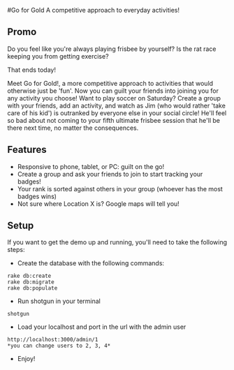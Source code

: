 #Go for Gold
A competitive approach to everyday activities!

## Promo
Do you feel like you're always playing frisbee by yourself? Is the rat race keeping you from getting exercise?

That ends today!

Meet Go for Gold!, a more competitive approach to activities that would otherwise just be 'fun'. Now you can guilt your friends into joining you for any activity you choose! Want to play soccer on Saturday? Create a group with your friends, add an activity, and watch as Jim (who would rather 'take care of his kid') is outranked by everyone else in your social circle! He'll feel so bad about not coming to your fifth ultimate frisbee session that he'll be there next time, no matter the consequences.

## Features
- Responsive to phone, tablet, or PC: guilt on the go!
- Create a group and ask your friends to join to start tracking your badges!
- Your rank is sorted against others in your group (whoever has the most badges wins)
- Not sure where Location X is? Google maps will tell you!

## Setup

If you want to get the demo up and running, you'll need to take the following steps:
- Create the database with the following commands:
```
rake db:create
rake db:migrate
rake db:populate
```
- Run shotgun in your terminal
```
shotgun
```
- Load your localhost and port in the url with the admin user
```
http://localhost:3000/admin/1
*you can change users to 2, 3, 4*
```
- Enjoy!
